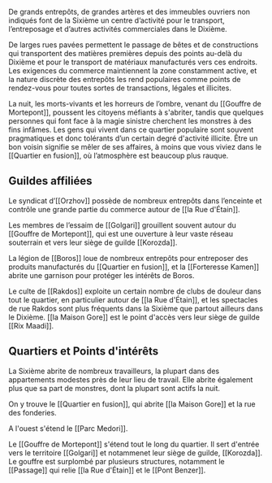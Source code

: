 De grands entrepôts, de grandes artères et des immeubles ouvriers non indiqués font de la Sixième un centre d’activité pour le transport, l’entreposage et d’autres activités commerciales dans le Dixième. 

De larges rues pavées permettent le passage de bêtes et de constructions qui transportent des matières premières depuis des points au-delà du Dixième et pour le transport de matériaux manufacturés vers ces endroits. Les exigences du commerce maintiennent la zone constamment active, et la nature discrète des entrepôts les rend populaires comme points de rendez-vous pour toutes sortes de transactions, légales et illicites. 

La nuit, les morts-vivants et les horreurs de l’ombre, venant du [[Gouffre de Mortepont]], poussent les citoyens méfiants à s'abriter, tandis que quelques personnes qui font face à la magie sinistre cherchent les monstres à des fins infâmes. Les gens qui vivent dans ce quartier populaire sont souvent pragmatiques et donc tolérants d’un certain degré d'activité illicite. Être un bon voisin signifie se mêler de ses affaires, à moins que vous viviez dans le [[Quartier en fusion]], où l’atmosphère est beaucoup plus rauque.

## Guildes affiliées

Le syndicat d’[[Orzhov]] possède de nombreux entrepôts dans l’enceinte et contrôle une grande partie du commerce autour de [[la Rue d'Étain]].

Les membres de l’essaim de [[Golgari]] grouillent souvent autour du [[Gouffre de Mortepont]], qui est une ouverture à leur vaste réseau souterrain et vers leur siège de guilde [[Korozda]].

La légion de [[Boros]] loue de nombreux entrepôts pour entreposer des produits manufacturés du [[Quartier en fusion]], et la [[Forteresse Kamen]] abrite une garnison pour protéger les intérêts de Boros. 

Le culte de [[Rakdos]] exploite un certain nombre de clubs de douleur dans tout le quartier, en particulier autour de [[la Rue d'Étain]], et les spectacles de rue Rakdos sont plus fréquents dans la Sixième que partout ailleurs dans le Dixième. [[la Maison Gore]] est le point d'accès vers leur siège de guilde [[Rix Maadi]].

## Quartiers et Points d'intérêts

La Sixième abrite de nombreux travailleurs, la plupart dans des appartements modestes près de leur lieu de travail. Elle abrite également plus que sa part de monstres, dont la plupart sont actifs la nuit.

On y trouve le [[Quartier en fusion]], qui abrite [[la Maison Gore]] et la rue des fonderies. 

A l'ouest s'étend le [[Parc Medori]]. 

Le [[Gouffre de Mortepont]] s'étend tout le long du quartier. Il sert d'entrée vers le territoire [[Golgari]] et notammenet leur siège de guilde, [[Korozda]].
Le gouffre est surplombé par plusieurs structures, notamment le [[Passage]] qui relie [[la Rue d'Étain]] et le [[Pont Benzer]].




